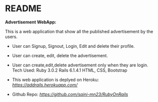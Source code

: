 # README
**Advertisement WebApp:**

This is a web application that show all the published advertisement by the users.
* User can Signup, Signout, Login, Edit and delete their profile.
* User can create, edit, delete the advertisement.
* User can create,edit,delete advertisement only when they are login.
Tech Used:
Ruby 3.0.2
Rails 6.1.4.1
HTML, CSS, Bootstrap



* This web application is deplyed on Heroku: *https://addrails.herokuapp.com/*
* Github Repo: *https://github.com/saini-mn23/RubyOnRails*




